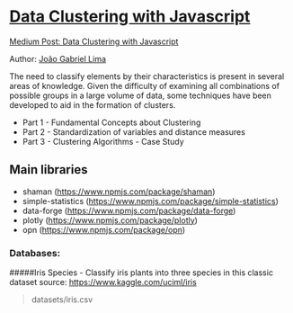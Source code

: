 # [Data Clustering with Javascript](https://medium.com/@joaogabriellima/clusteriza%C3%A7%C3%A3o-de-dados-com-javascript-parte-1-conceitos-fundamentais-c7a676e70a4b)

[Medium Post: Data Clustering with Javascript](https://medium.com/@joaogabriellima/clusteriza%C3%A7%C3%A3o-de-dados-com-javascript-parte-1-conceitos-fundamentais-c7a676e70a4b)

Author: [João Gabriel Lima](https://linkedin.com/in/joaogabriellima)

The need to classify elements by their characteristics is present in several areas of knowledge. Given the difficulty of examining all combinations of possible groups in a large volume of data, some techniques have been developed to aid in the formation of clusters.

- Part 1 - Fundamental Concepts about Clustering
- Part 2 - Standardization of variables and distance measures
- Part 3 - Clustering Algorithms - Case Study

## Main libraries
- shaman (https://www.npmjs.com/package/shaman)
- simple-statistics (https://www.npmjs.com/package/simple-statistics)
- data-forge (https://www.npmjs.com/package/data-forge)
- plotly (https://www.npmjs.com/package/plotly)
- opn (https://www.npmjs.com/package/opn)

### Databases:

#####Iris Species - Classify iris plants into three species in this classic dataset
source: https://www.kaggle.com/uciml/iris
> datasets/iris.csv


